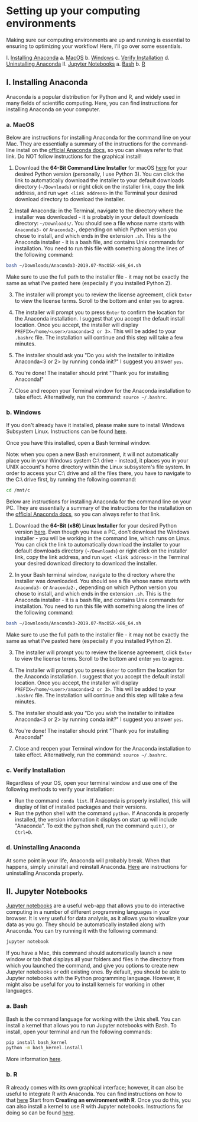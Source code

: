 # Setting up your computing environments

Making sure our computing environments are up and running is essential to ensuring to optimizing your workflow! Here, I'll go over some essentials. 

I. [Installing Anaconda](https://github.com/zrcjessica/bisb_bootcamp_19/blob/master/computing_environments_setup.md#installing-anaconda)
	a. [MacOS](https://github.com/zrcjessica/bisb_bootcamp_19/blob/master/computing_environments_setup.md#macos)
	b. [Windows](https://github.com/zrcjessica/bisb_bootcamp_19/blob/master/computing_environments_setup.md#windows)
	c. [Verify Installation](https://github.com/zrcjessica/bisb_bootcamp_19/blob/master/computing_environments_setup.md#verify-installation)
	d. [Uninstalling Anaconda](https://github.com/zrcjessica/bisb_bootcamp_19/blob/master/computing_environments_setup.md#uninstalling-anaconda)
II. [Jupyter Notebooks](https://github.com/zrcjessica/bisb_bootcamp_19/blob/master/computing_environments_setup.md#jupyter-notebooks)
	a. [Bash](https://github.com/zrcjessica/bisb_bootcamp_19/blob/master/computing_environments_setup.md#bash)
	b. [R](https://github.com/zrcjessica/bisb_bootcamp_19/blob/master/computing_environments_setup.md#r)

## I. Installing Anaconda
Anaconda is a popular distribution for Python and R, and widely used in many fields of scientific computing. Here, you can find instructions for installing Anaconda on your computer. 

### a. MacOS
Below are instructions for installing Anaconda for the command line on your Mac. They are essentially a summary of the instructions for the command-line install on the [official Anaconda docs](https://docs.anaconda.com/anaconda/install/mac-os/), so you can always refer to that link. Do NOT follow instructions for the graphical install! 

1. Download the **64-Bit Command Line Installer** for macOS [here](https://www.anaconda.com/distribution/#linux) for your desired Python version (personally, I use Python 3). You can click the link to automatically download the installer to your default downloads directory (`~/Downloads`) or right click on the installer link, copy the link address, and run `wget <link address>` in the Terminal your desired download directory to download the installer. 

2. Install Anaconda: in the Terminal, navigate to the directory where the installer was downloaded - it is probably in your default downloads directory: `~/Downloads/`. You should see a file whose name starts with `Anaconda3-` or `Anaconda2-`, depending on which Python version you chose to install, and which ends in the extension `.sh`. This is the Anaconda installer - it is a bash file, and contains Unix commands for installation. You need to run this file with something along the lines of the following command:
```bash
bash ~/Downloads/Anaconda3-2019.07-MacOSX-x86_64.sh
```
Make sure to use the full path to the installer file - it may not be exactly the same as what I've pasted here (especially if you installed Python 2).

3. The installer will prompt you to review the license agreement, click `Enter` to view the license terms. Scroll to the bottom and enter `yes` to agree. 

4. The installer will prompt you to press `Enter` to confirm the location for the Anaconda installation. I suggest that you accept the default install location. Once you accept, the installer will display `PREFIX=/home/<user>/anaconda<2 or 3>`. This will be added to your `.bashrc` file. The installation will continue and this step will take a few minutes.

5. The installer should ask you "Do you wish the installer to initialize Anaconda<3 or 2> by running conda init?" I suggest you answer `yes`. 

6. You're done! The installer should print "Thank you for installing Anaconda!"

7. Close and reopen your Terminal window for the Anaconda installation to take effect. Alternatively, run the command: `source ~/.bashrc`.

### b. Windows

If you don't already have it installed, please make sure to install Windows Subsystem Linux. Instructions can be found [here](https://docs.microsoft.com/en-us/windows/wsl/install-win10). 

Once you have this installed, open a Bash terminal window. 

Note: when you open a new Bash environment, it will not automatically place you in your Windows system C:\ drive - instead, it places you in your UNIX account's home directory within the Linux subsystem's file system. In order to access your C:\ drive and all the files there, you have to navigate to the C:\ drive first, by running the following command:
``` bash
cd /mnt/c
```

Below are instructions for installing Anaconda for the command line on your PC. They are essentially a summary of the instructions for the installation on the [official Anaconda docs](https://docs.anaconda.com/anaconda/install/linux/), so you can always refer to that link. 

1. Download the **64-Bit (x86) Linux Installer** for your desired Python version [here](https://www.anaconda.com/distribution/#linux). Even though you have a PC, don't download the Windows installer - you will be working in the command line, which runs on Linux. You can click the link to automatically download the installer to your default downloads directory (`~/Downloads`) or right click on the installer link, copy the link address, and run `wget <link address>` in the Terminal your desired download directory to download the installer. 

2. In your Bash terminal window, navigate to the directory where the installer was downloaded. You should see a file whose name starts with `Anaconda3-` or `Anaconda2-`, depending on which Python version you chose to install, and which ends in the extension `.sh`. This is the Anaconda installer - it is a bash file, and contains Unix commands for installation. You need to run this file with something along the lines of the following command:
```bash
bash ~/Downloads/Anaconda3-2019.07-MacOSX-x86_64.sh
```
Make sure to use the full path to the installer file - it may not be exactly the same as what I've pasted here (especially if you installed Python 2).

3. The installer will prompt you to review the license agreement, click `Enter` to view the license terms. Scroll to the bottom and enter `yes` to agree. 

4. The installer will prompt you to press `Enter` to confirm the location for the Anaconda installation. I suggest that you accept the default install location. Once you accept, the installer will display `PREFIX=/home/<user>/anaconda<2 or 3>`. This will be added to your `.bashrc` file. The installation will continue and this step will take a few minutes.

5. The installer should ask you "Do you wish the installer to initialize Anaconda<3 or 2> by running conda init?" I suggest you answer `yes`. 

6. You're done! The installer should print "Thank you for installing Anaconda!"

7. Close and reopen your Terminal window for the Anaconda installation to take effect. Alternatively, run the command: `source ~/.bashrc`.

### c. Verify Installation
Regardless of your OS, open your terminal window and use one of the following methods to verify your installation:
- Run the command `conda list`. If Anaconda is properly installed, this will display of list of installed packages and their versions.
- Run the python shell with the command `python`. If Anaconda is properly installed, the version information it displays on start up will include "Anaconda". To exit the python shell, run the command `quit()`, or `Ctrl+D`. 

### d. Uninstalling Anaconda
At some point in your life, Anaconda will probably break. When that happens, simply uninstall and reinstall Anaconda. [Here](https://docs.anaconda.com/anaconda/install/uninstall/) are instructions for uninstalling Anaconda properly. 

## II. Jupyter Notebooks
[Jupyter notebooks](https://jupyter.org/) are a useful web-app that allows you to do interactive computing in a number of different programming languages in your browser. It is very useful for data analysis, as it allows you to visualize your data as you go. They should be automatically installed along with Anaconda. You can try running it with the following command:
```bash
jupyter notebook
```
If you have a Mac, this command should automatically launch a new window or tab that displays all your folders and files in the directory from which you launched the command, and give you options to create new Jupyter notebooks or edit existing ones. By default, you should be able to Jupyter notebooks with the Python programming language. However, it might also be useful for you to install kernels for working in other languages. 

### a. Bash
Bash is the command language for working with the Unix shell. You can install a kernel that allows you to run Jupyter notebooks with Bash. To install, open your terminal and run the following commands:
```bash
pip install bash_kernel
python -m bash_kernel.install
```
More information [here](https://github.com/takluyver/bash_kernel).

### b. R
R already comes with its own graphical interface; however, it can also be useful to integrate R with Anaconda. You can find instructions on how to that [here](https://docs.anaconda.com/anaconda/user-guide/tasks/using-r-language/.) Start from **Creating an environment with R**. Once you do this, you can also install a kernel to use R with Jupyter notebooks. Instructions for doing so can be found [here](https://irkernel.github.io/installation/).



